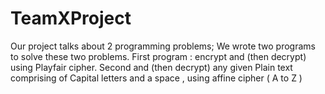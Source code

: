 # TeamXProject
Our project talks about  2 programming problems; We wrote two programs to solve these two problems. First program : encrypt and (then decrypt) using Playfair cipher. Second and (then decrypt) any given Plain text comprising of Capital letters and a space , using affine cipher ( A to Z )

